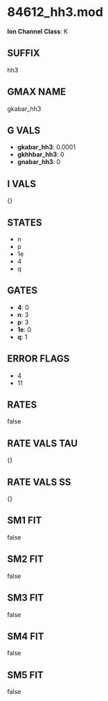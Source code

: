 # 84612_hh3.mod

**Ion Channel Class**: K

## SUFFIX

hh3

## GMAX NAME

gkabar_hh3

## G VALS

- **gkabar_hh3**: 0.0001
- **gkhhbar_hh3**: 0
- **gnabar_hh3**: 0

## I VALS

{}

## STATES

- n
- p
- 1e
- 4
- q

## GATES

- **4**: 0
- **n**: 3
- **p**: 3
- **1e**: 0
- **q**: 1

## ERROR FLAGS

- 4
- 11

## RATES

false

## RATE VALS TAU

{}

## RATE VALS SS

{}

## SM1 FIT

false

## SM2 FIT

false

## SM3 FIT

false

## SM4 FIT

false

## SM5 FIT

false
